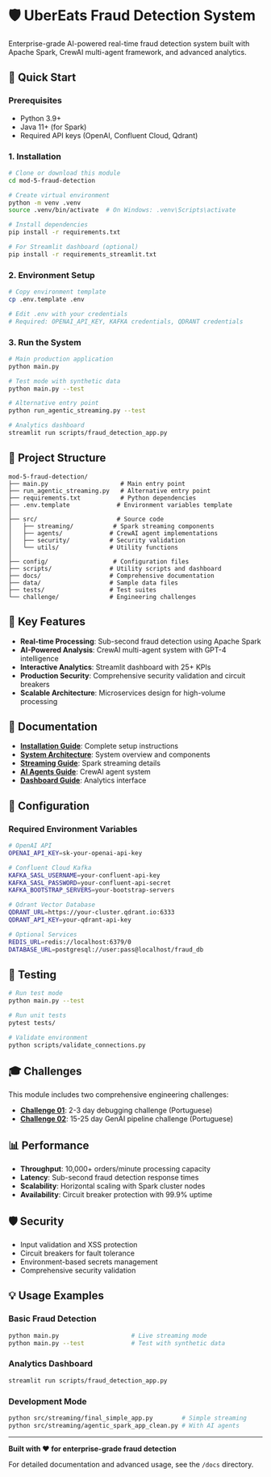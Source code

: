 # 🛡️ UberEats Fraud Detection System

Enterprise-grade AI-powered real-time fraud detection system built with Apache Spark, CrewAI multi-agent framework, and advanced analytics.

## 🚀 Quick Start

### Prerequisites
- Python 3.9+
- Java 11+ (for Spark)
- Required API keys (OpenAI, Confluent Cloud, Qdrant)

### 1. Installation

```bash
# Clone or download this module
cd mod-5-fraud-detection

# Create virtual environment
python -m venv .venv
source .venv/bin/activate  # On Windows: .venv\Scripts\activate

# Install dependencies
pip install -r requirements.txt

# For Streamlit dashboard (optional)
pip install -r requirements_streamlit.txt
```

### 2. Environment Setup

```bash
# Copy environment template
cp .env.template .env

# Edit .env with your credentials
# Required: OPENAI_API_KEY, KAFKA credentials, QDRANT credentials
```

### 3. Run the System

```bash
# Main production application
python main.py

# Test mode with synthetic data
python main.py --test

# Alternative entry point
python run_agentic_streaming.py --test

# Analytics dashboard
streamlit run scripts/fraud_detection_app.py
```

## 📁 Project Structure

```
mod-5-fraud-detection/
├── main.py                    # Main entry point
├── run_agentic_streaming.py   # Alternative entry point
├── requirements.txt           # Python dependencies
├── .env.template             # Environment variables template
│
├── src/                      # Source code
│   ├── streaming/           # Spark streaming components
│   ├── agents/             # CrewAI agent implementations
│   ├── security/           # Security validation
│   └── utils/              # Utility functions
│
├── config/                  # Configuration files
├── scripts/                # Utility scripts and dashboard
├── docs/                   # Comprehensive documentation
├── data/                   # Sample data files
├── tests/                  # Test suites
└── challenge/              # Engineering challenges
```

## 🎯 Key Features

- **Real-time Processing**: Sub-second fraud detection using Apache Spark
- **AI-Powered Analysis**: CrewAI multi-agent system with GPT-4 intelligence
- **Interactive Analytics**: Streamlit dashboard with 25+ KPIs
- **Production Security**: Comprehensive security validation and circuit breakers
- **Scalable Architecture**: Microservices design for high-volume processing

## 📖 Documentation

- **[Installation Guide](docs/INSTALLATION.md)**: Complete setup instructions
- **[System Architecture](docs/README.md)**: System overview and components
- **[Streaming Guide](docs/streaming/complete-guide.md)**: Spark streaming details
- **[AI Agents Guide](docs/agents/complete-guide.md)**: CrewAI agent system
- **[Dashboard Guide](docs/components/dashboard.md)**: Analytics interface

## 🔧 Configuration

### Required Environment Variables

```bash
# OpenAI API
OPENAI_API_KEY=sk-your-openai-api-key

# Confluent Cloud Kafka
KAFKA_SASL_USERNAME=your-confluent-api-key
KAFKA_SASL_PASSWORD=your-confluent-api-secret
KAFKA_BOOTSTRAP_SERVERS=your-bootstrap-servers

# Qdrant Vector Database
QDRANT_URL=https://your-cluster.qdrant.io:6333
QDRANT_API_KEY=your-qdrant-api-key

# Optional Services
REDIS_URL=redis://localhost:6379/0
DATABASE_URL=postgresql://user:pass@localhost/fraud_db
```

## 🧪 Testing

```bash
# Run test mode
python main.py --test

# Run unit tests
pytest tests/

# Validate environment
python scripts/validate_connections.py
```

## 🎓 Challenges

This module includes two comprehensive engineering challenges:

- **[Challenge 01](challenge/01-challenge.md)**: 2-3 day debugging challenge (Portuguese)
- **[Challenge 02](challenge/02-gip-genai-challenge.md)**: 15-25 day GenAI pipeline challenge (Portuguese)

## 📊 Performance

- **Throughput**: 10,000+ orders/minute processing capacity
- **Latency**: Sub-second fraud detection response times
- **Scalability**: Horizontal scaling with Spark cluster nodes
- **Availability**: Circuit breaker protection with 99.9% uptime

## 🛡️ Security

- Input validation and XSS protection
- Circuit breakers for fault tolerance
- Environment-based secrets management
- Comprehensive security validation

## 💡 Usage Examples

### Basic Fraud Detection
```bash
python main.py                    # Live streaming mode
python main.py --test             # Test with synthetic data
```

### Analytics Dashboard
```bash
streamlit run scripts/fraud_detection_app.py
```

### Development Mode
```bash
python src/streaming/final_simple_app.py        # Simple streaming
python src/streaming/agentic_spark_app_clean.py # With AI agents
```

---

**Built with ❤️ for enterprise-grade fraud detection**

For detailed documentation and advanced usage, see the `/docs` directory.
